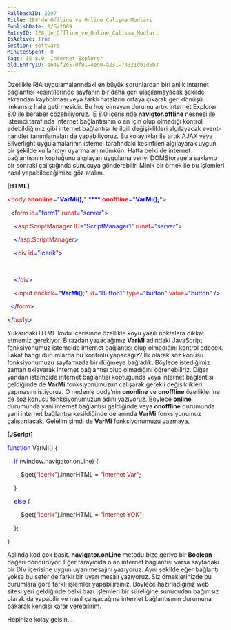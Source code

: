 ```yaml
---
FallbackID: 2297
Title: IE8'de Offline ve Online Çalışma Modları
PublishDate: 1/5/2009
EntryID: IE8_de_Offline_ve_Online_Calisma_Modlari
IsActive: True
Section: software
MinutesSpent: 0
Tags: IE 8.0, Internet Explorer
old.EntryID: e649f2d5-0f91-4ed0-a231-74321d01d5b3
---
```

Özellikle RIA uygulamalarındaki en büyük sorunlardan biri anlık internet
bağlantısı kesintilerinde sayfanın bir daha geri ulaşılamayacak şekilde
ekrandan kaybolması veya farklı hataların ortaya çıkarak geri dönüşü
imkansız hale getirmesidir. Bu hoş olmayan durumu artık Internet
Explorer 8.0 ile beraber çözebiliyoruz. IE 8.0 içerisinde
**navigtor.offline** nesnesi ile istemci tarafında internet
bağlantısının o an için olup olmadığı kontrol edebildiğimiz gibi
internet bağlantısı ile ilgili değişiklikleri algılayacak event-handler
tanımlamaları da yapabiliyoruz. Bu kolaylıklar ile artık AJAX veya
Silverlight uygulamalarının istemci tarafındaki kesintileri algılayarak
uygun bir şekilde kullanıcıyı uyarmaları mümkün. Hatta belki de internet
bağlantısının koptuğunu algılayan uygulama veriyi DOMStorage'a saklayıp
bir sonraki çalıştığında sunucuya gönderebilir. Minik bir örnek ile bu
işlemleri nasıl yapabileceğimize göz atalım.

**[HTML]**

<span style="color: blue;">\<</span><span
style="color: #a31515;">body</span><span style="color: blue;">
</span><span style="color: red;"> **ononline**</span><span
style="color: blue;">**=**</span>"<span
style="color: blue;">**VarMi();**</span>"<span style="color: blue;">
**** </span><span style="color: red;">**onoffline**</span><span
style="color: blue;">**=**</span>"<span
style="color: blue;">**VarMi();**</span>"<span
style="color: blue;">\></span>

<span style="color: blue;">  \<</span><span
style="color: #a31515;">form</span><span style="color: blue;">
</span><span style="color: red;">id</span><span
style="color: blue;">=</span>"<span
style="color: blue;">form1</span>"<span style="color: blue;">
</span><span style="color: red;">runat</span><span
style="color: blue;">=</span>"<span
style="color: blue;">server</span>"<span style="color: blue;">\></span>

<span style="color: blue;">    \<</span><span
style="color: #a31515;">asp:ScriptManager</span><span
style="color: blue;"> </span><span style="color: red;">ID</span><span
style="color: blue;">=</span>"<span
style="color: blue;">ScriptManager1</span>"<span style="color: blue;">
</span><span style="color: red;">runat</span><span
style="color: blue;">=</span>"<span
style="color: blue;">server</span>"<span style="color: blue;">\></span>

<span style="color: blue;">    \</</span><span
style="color: #a31515;">asp:ScriptManager</span><span
style="color: blue;">\></span>

<span style="color: blue;">    \<</span><span
style="color: #a31515;">div</span><span style="color: blue;">
</span><span style="color: red;">id</span><span
style="color: blue;">=</span>"<span
style="color: blue;">icerik</span>"<span style="color: blue;">\></span>

 

<span style="color: blue;">    \</</span><span
style="color: #a31515;">div</span><span style="color: blue;">\></span>

<span style="color: blue;">    \<</span><span
style="color: #a31515;">input</span><span style="color: blue;">
</span><span style="color: red;">onclick</span><span
style="color: blue;">=</span>"<span
style="color: blue;">**VarMi**();</span>"<span style="color: blue;">
</span><span style="color: red;">id</span><span
style="color: blue;">=</span>"<span
style="color: blue;">Button1</span>"<span style="color: blue;">
</span><span style="color: red;">type</span><span
style="color: blue;">=</span>"<span
style="color: blue;">button</span>"<span style="color: blue;">
</span><span style="color: red;">value</span><span
style="color: blue;">=</span>"<span
style="color: blue;">button</span>"<span style="color: blue;">
/\></span>

<span style="color: blue;">  \</</span><span
style="color: #a31515;">form</span><span style="color: blue;">\></span>

<span style="color: blue;">\</</span><span
style="color: #a31515;">body</span><span style="color: blue;">\></span>

Yukarıdaki HTML kodu içerisinde özellikle koyu yazılı noktalara dikkat
etmemiz gerekiyor. Birazdan yazacağımız **VarMi** adındaki JavaScript
fonksiyonumuz istemcide internet bağlantısı olup olmadığını kontrol
edecek. Fakat hangi durumlarda bu kontrolü yapacağız? İlk olarak söz
konusu fonksiyonumuzu sayfamızda bir düğmeye bağladık. Böylece
istediğimiz zaman tıklayarak internet bağlantısı olup olmadığını
öğrenebiliriz. Diğer yandan istemcide internet bağlantısı koptuğunda
veya internet bağlantısı geldiğinde de **VarMi** fonksiyonumuzun
çalışarak gerekli değişiklikleri yapmasını istiyoruz. O nedenle body’nin
**ononline** ve **onoffline** özelliklerine de söz konusu
fonksiyonumuzun adını yazıyoruz. Böylece **online** durumunda yani
internet bağlantısı geldiğinde veya **onoffline** durumunda yani
internet bağlantısı kesildiğinde de anında **VarMi** fonksiyonumuz
çalıştırılacak. Gelelim şimdi de **VarMi** fonksiyonumuzu yazmaya.

**[JScript]**

<span style="color: blue;">function</span> VarMi() {

    <span style="color: blue;">if</span> (window.navigator.onLine) {

        \$get(<span style="color: #a31515;">"icerik"</span>).innerHTML =
<span style="color: #a31515;">"İnternet Var"</span>;

    }

    <span style="color: blue;">else</span> {

        \$get(<span style="color: #a31515;">"icerik"</span>).innerHTML =
<span style="color: #a31515;">"İnternet YOK"</span>;

    };

}

Aslında kod çok basit. **navigator.onLine** metodu bize geriye bir
**Boolean** değeri döndürüyor. Eğer tarayıcıda o an internet bağlantısı
varsa sayfadaki bir DIV içerisine uygun uyarı mesajını yazıyoruz. Aynı
şekilde eğer bağlantı yoksa bu sefer de farklı bir uyarı mesajı
yazıyoruz. Siz örneklerinizde bu durumlara göre farklı işlemler
yapabilirsiniz. Böylece hazırladığınız web sitesi yeri geldiğinde belki
bazı işlemleri bir süreliğine sunucudan bağımsız olarak da yapabilir ve
nasıl çalışacağına internet bağlantısının durumuna bakarak kendisi karar
verebilirim.

Hepinize kolay gelsin...


